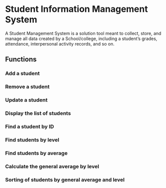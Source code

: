 # Student Information Management System
A Student Management System is a solution tool meant to collect, store, and manage all data created by a School/college, including a student’s grades, attendance, interpersonal activity records, and so on.

## Functions
### Add a student
### Remove a student
### Update a student
### Display the list of students
### Find a student by ID
### Find students by level
### Find students by average
### Calculate the general average by level
### Sorting of students by general average and level

